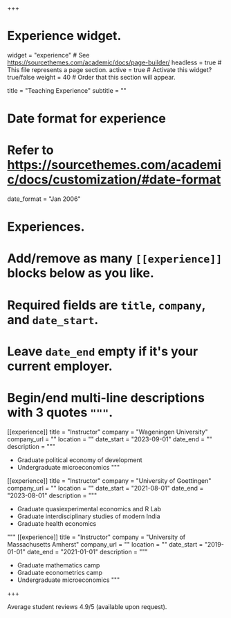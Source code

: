 +++
# Experience widget.
widget = "experience"  # See https://sourcethemes.com/academic/docs/page-builder/
headless = true  # This file represents a page section.
active = true  # Activate this widget? true/false
weight = 40  # Order that this section will appear.

title = "Teaching Experience"
subtitle = ""

# Date format for experience
#   Refer to https://sourcethemes.com/academic/docs/customization/#date-format
date_format = "Jan 2006"

# Experiences.
#   Add/remove as many `[[experience]]` blocks below as you like.
#   Required fields are `title`, `company`, and `date_start`.
#   Leave `date_end` empty if it's your current employer.
#   Begin/end multi-line descriptions with 3 quotes `"""`.
 
[[experience]]
  title = "Instructor"
  company = "Wageningen University"
  company_url = ""
  location = ""
  date_start = "2023-09-01"
  date_end = ""
  description = """
  
  * Graduate political economy of development
  * Undergraduate microeconomics
  """

[[experience]]
  title = "Instructor"
  company = "University of Goettingen"
  company_url = ""
  location = ""
  date_start = "2021-08-01"
  date_end = "2023-08-01"
  description = """
    
  * Graduate quasiexperimental economics and R Lab
  * Graduate interdisciplinary studies of modern India
  * Graduate health economics
 
  """
[[experience]]
  title = "Instructor"
  company = "University of Massachusetts Amherst"
  company_url = ""
  location = ""
  date_start = "2019-01-01"
  date_end = "2021-01-01"
  description = """
  
  * Graduate mathematics camp 
  * Graduate econometrics camp 
  * Undergraduate microeconomics
  """
  

 

+++

Average student reviews 4.9/5 (available upon request).
